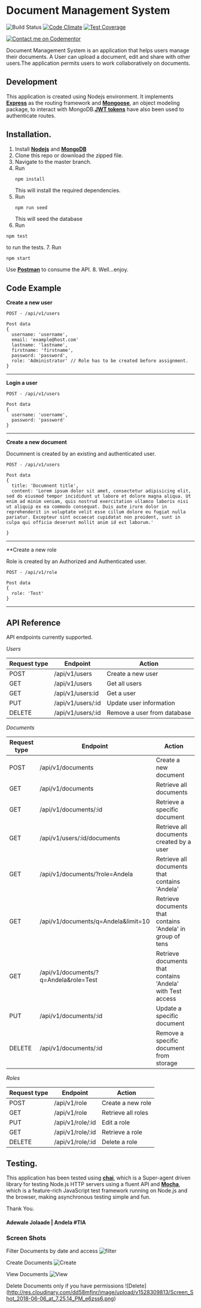 # Document Management System
![Build Status](https://travis-ci.org/jadewale/dms_api.svg?branch=master) [![Code Climate](https://codeclimate.com/github/jadewale/dms_api/badges/gpa.svg)](https://codeclimate.com/github/jadewale/dms_api)   [![Test Coverage](https://api.codeclimate.com/v1/badges/4d96ce1d6d807b0d2687/test_coverage)](https://codeclimate.com/github/jadewale/dms_api/test_coverage)

[![Contact me on Codementor](https://cdn.codementor.io/badges/contact_me_github.svg)](https://www.codementor.io/jolaadeadewale765?utm_source=github&utm_medium=button&utm_term=jolaadeadewale765&utm_campaign=github)


Document Management System is an application that helps users manage their documents. A User can upload a document, edit and share with other users.The application permits users to work collaboratively on documents.

Development
-----------
This application is created using Nodejs environment. It implements [**Express**](http://expressjs.com/) as the routing framework and [**Mongoose**](http://mongoosejs.com/), an object modeling package, to interact with MongoDB.[**JWT tokens**](https://jwt.io/) have also been used to authenticate routes.

Installation.
-------------
1. Install [**Nodejs**](www.nodejs.org) and [**MongoDB**](www.mongodb.org)
2. Clone this repo or download the zipped file.
3. Navigate to the master branch.
4. Run
    ```
    npm install

    ```
    This will install the required dependencies.
5. Run
    ```
    npm run seed

    ```
    This will seed the database
6. Run
  ```
  npm test

  ```
  to run the tests.
7. Run
  ```
  npm start

  ```
  Use [**Postman**](https://www.getpostman.com/) to consume the API.
8. Well...enjoy.

## Code Example

**Create a new user**
```
POST - /api/v1/users

Post data
{
  username: 'username',
  email: 'example@host.com'
  lastname: 'lastname',
  firstname: 'firstname',
  password: 'password',
  role: 'Administrator' // Role has to be created before assignment. 
}
```

**********

**Login a user**
```
POST - /api/v1/users

Post data
{
  username: 'username',
  password: 'password'
}
```

**********

**Create a new document**

Documnent is created by an existing and authenticated user.

```
POST - /api/v1/users

Post data
{
  title: 'Documnent title',
  content: 'Lorem ipsum dolor sit amet, consectetur adipisicing elit, sed do eiusmod tempor incididunt ut labore et dolore magna aliqua. Ut  enim ad minim veniam, quis nostrud exercitation ullamco laboris nisi ut aliquip ex ea commodo consequat. Duis aute irure dolor in reprehenderit in voluptate velit esse cillum dolore eu fugiat nulla pariatur. Excepteur sint occaecat cupidatat non proident, sunt in culpa qui officia deserunt mollit anim id est laborum.'

}
```

***********

**Create a new role 

Role is created by an Authorized and Authenticated user.

```
POST - /api/v1/role

Post data
{
  role: 'Test'
}
```

**********

## API Reference

API endpoints currently supported.

_*Users*_

Request type | Endpoint | Action 
------------ | -------- | ------
POST | /api/v1/users | Create a new user
GET | /api/v1/users | Get all users
GET | /api/v1/users:id | Get a user
PUT | /api/v1/users/:id | Update user information
DELETE | /api/v1/users/:id | Remove a user from database

_*Documents*_

Request type | Endpoint | Action 
------------ | -------- | ------ 
POST | /api/v1/documents | Create a new document
GET | /api/v1/documents | Retrieve all documents 
GET | /api/v1/documents/:id | Retrieve a specific document
GET | /api/v1/users/:id/documents | Retrieve all documents created by a user
GET | /api/v1/documents/?role=Andela | Retrieve all documents that contains 'Andela'
GET | /api/v1/documents/q=Andela&limit=10 | Retrieve documents that contains 'Andela' in group of tens 
GET | /api/v1/documents/?q=Andela&role=Test | Retrieve documents that contains 'Andela' with Test access
PUT | /api/v1/documents/:id | Update a specific document
DELETE | /api/v1/documents/:id | Remove a specific document from storage


_*Roles*_

Request type | Endpoint | Action 
------------ | -------- | ------ 
POST | /api/v1/role | Create a new role 
GET | /api/v1/role | Retrieve all roles 
PUT | /api/v1/role/:id | Edit a role
GET | /api/v1/role/:id | Retrieve a role
DELETE | /api/v1/role/:id | Delete a role




Testing.
--------
This application has been tested using [**chai**](https://www.npmjs.com/package/chai), which is a Super-agent driven library for testing Node.js HTTP servers using a fluent API and [**Mocha**](https://mochajs.org), which is a feature-rich JavaScript test framework running on Node.js and the browser, making asynchronous testing simple and fun.

Thank You.

#### Adewale Jolaade | Andela #TIA

### Screen Shots

Filter Documents by date and access
![filter](http://res.cloudinary.com/dd58mfinr/image/upload/v1528309813/Screen_Shot_2018-06-06_at_7.25.35_PM_pm2stu.png)

Create Documents
![Create](http://res.cloudinary.com/dd58mfinr/image/upload/v1528309810/Screen_Shot_2018-06-06_at_7.24.06_PM_rux4a4.png)

View Documents
![View](http://res.cloudinary.com/dd58mfinr/image/upload/v1528309817/Screen_Shot_2018-06-06_at_7.23.29_PM_hjhl3c.png)

Delete Documents only if you have permissions
![Delete] (http://res.cloudinary.com/dd58mfinr/image/upload/v1528309813/Screen_Shot_2018-06-06_at_7.25.14_PM_e6zss6.png)
 
